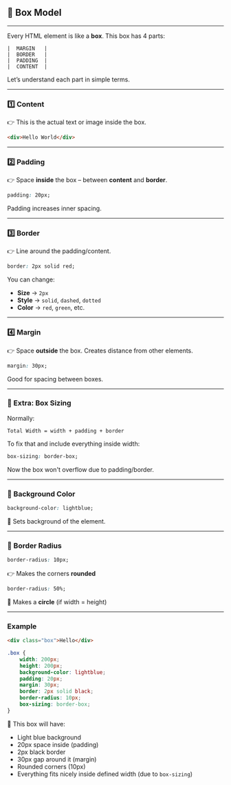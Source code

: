 ## 📒 **Box Model**
---

Every HTML element is like a **box**. This box has 4 parts:

```
|  MARGIN   |
|  BORDER   |
|  PADDING  |
|  CONTENT  |
```

Let’s understand each part in simple terms.

---

### 1️⃣ **Content**
👉 This is the actual text or image inside the box.

```html
<div>Hello World</div>
```

---

### 2️⃣ **Padding**
👉 Space **inside** the box – between **content** and **border**.

```css
padding: 20px;
```

Padding increases inner spacing.

---

### 3️⃣ **Border**
👉 Line around the padding/content.

```css
border: 2px solid red;
```

You can change:
- **Size** → `2px`
- **Style** → `solid`, `dashed`, `dotted`
- **Color** → `red`, `green`, etc.

---

### 4️⃣ **Margin**
👉 Space **outside** the box. Creates distance from other elements.

```css
margin: 30px;
```

Good for spacing between boxes.

---

### 🧠 Extra: Box Sizing

Normally:
```
Total Width = width + padding + border
```

To fix that and include everything inside width:

```css
box-sizing: border-box;
```

Now the box won't overflow due to padding/border.

---

### 🎨 Background Color

```css
background-color: lightblue;
```

🎯 Sets background of the element.

---

### 🔁 Border Radius

```css
border-radius: 10px;
```

👉 Makes the corners **rounded**

```css
border-radius: 50%;
```

🎯 Makes a **circle** (if width = height)

---

### Example

```html
<div class="box">Hello</div>
```

```css
.box {
    width: 200px;
    height: 200px;
    background-color: lightblue;
    padding: 20px;
    margin: 30px;
    border: 2px solid black;
    border-radius: 10px;
    box-sizing: border-box;
}
```

📝 This box will have:
- Light blue background
- 20px space inside (padding)
- 2px black border
- 30px gap around it (margin)
- Rounded corners (10px)
- Everything fits nicely inside defined width (due to `box-sizing`)

